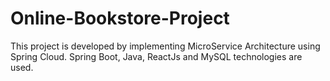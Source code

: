 # Online-Bookstore-Project

This project is developed by implementing MicroService Architecture using Spring Cloud. Spring Boot, Java, ReactJs and MySQL technologies are used.
